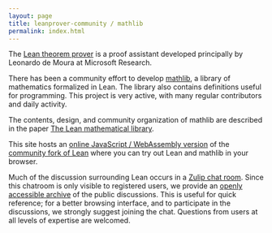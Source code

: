 ```yaml
---
layout: page
title: leanprover-community / mathlib
permalink: index.html
---
```


The [Lean theorem prover](https://leanprover.github.io) is a proof assistant developed principally
by Leonardo de Moura at Microsoft Research.

There has been a community effort to develop [mathlib](https://github.com/leanprover-community/mathlib), a
library of mathematics formalized in Lean. The library also contains definitions useful for
programming. This project is very active, with many regular contributors and daily activity.

The contents, design, and community organization of mathlib are described in the paper [The Lean mathematical library](papers/mathlib-paper.pdf).

This site hosts an [online JavaScript / WebAssembly version](lean-web-editor/) of the [community fork of Lean](https://github.com/leanprover-community/lean) where you can try out Lean and mathlib in your browser.

Much of the discussion surrounding Lean occurs in a [Zulip chat room](https://leanprover.zulipchat.com).
Since this chatroom is only visible to registered users, we provide an
[openly accessible archive](archive/) of the public discussions. This is useful for quick
reference; for a better browsing interface, and to participate in the discussions, we strongly
suggest joining the chat. Questions from users at all levels of expertise are welcomed.
